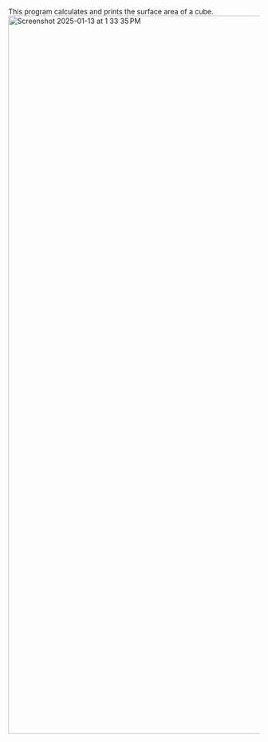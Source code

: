 This program calculates and prints the surface area of a cube.
<img width="1440" alt="Screenshot 2025-01-13 at 1 33 35 PM" src="https://github.com/user-attachments/assets/7d74c1a7-6d5f-49ad-85d3-991330a2c971" />
